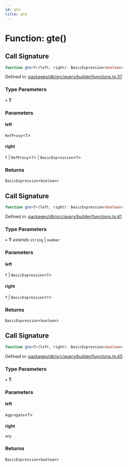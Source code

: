 ```yaml
---
id: gte
title: gte
---
```


<!-- DO NOT EDIT: this page is autogenerated from the type comments -->

# Function: gte()

## Call Signature

```ts
function gte<T>(left, right): BasicExpression<boolean>
```

Defined in: [packages/db/src/query/builder/functions.ts:37](https://github.com/TanStack/db/blob/main/packages/db/src/query/builder/functions.ts#L37)

### Type Parameters

• **T**

### Parameters

#### left

`RefProxy`\<`T`\>

#### right

`T` | `RefProxy`\<`T`\> | `BasicExpression`\<`T`\>

### Returns

`BasicExpression`\<`boolean`\>

## Call Signature

```ts
function gte<T>(left, right): BasicExpression<boolean>
```

Defined in: [packages/db/src/query/builder/functions.ts:41](https://github.com/TanStack/db/blob/main/packages/db/src/query/builder/functions.ts#L41)

### Type Parameters

• **T** *extends* `string` \| `number`

### Parameters

#### left

`T` | `BasicExpression`\<`T`\>

#### right

`T` | `BasicExpression`\<`T`\>

### Returns

`BasicExpression`\<`boolean`\>

## Call Signature

```ts
function gte<T>(left, right): BasicExpression<boolean>
```

Defined in: [packages/db/src/query/builder/functions.ts:45](https://github.com/TanStack/db/blob/main/packages/db/src/query/builder/functions.ts#L45)

### Type Parameters

• **T**

### Parameters

#### left

`Aggregate`\<`T`\>

#### right

`any`

### Returns

`BasicExpression`\<`boolean`\>
